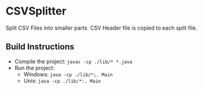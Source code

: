 # CSVSplitter
Split CSV Files into smaller parts.
CSV Header file is copied to each split file.

## Build Instructions
- Compile the project: `javac -cp ./lib/* *.java`
- Run the project:
  - Windows: `java -cp ./lib/*;. Main`
  - Unix: `java -cp ./lib/*:. Main` 